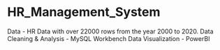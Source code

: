 # HR_Management_System
Data - HR Data with over 22000 rows from the year 2000 to 2020.  Data Cleaning &amp; Analysis - MySQL Workbench  Data Visualization - PowerBI
